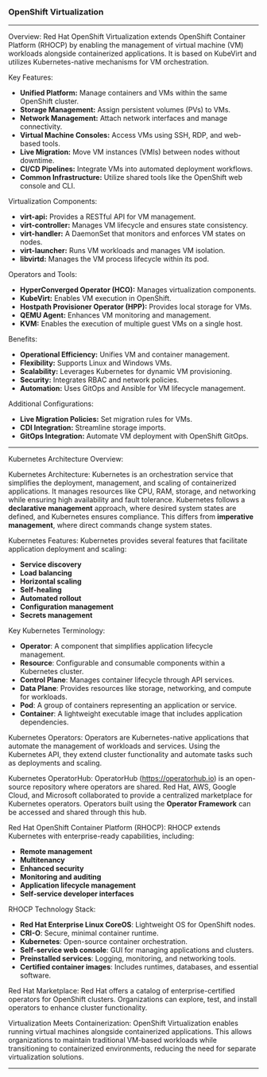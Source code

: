 ### OpenShift Virtualization

---
Overview: Red Hat OpenShift Virtualization extends OpenShift Container Platform (RHOCP) by enabling the management of virtual machine (VM) workloads alongside containerized applications. It is based on KubeVirt and utilizes Kubernetes-native mechanisms for VM orchestration.

Key Features:
- **Unified Platform:** Manage containers and VMs within the same OpenShift cluster.
- **Storage Management:** Assign persistent volumes (PVs) to VMs.
- **Network Management:** Attach network interfaces and manage connectivity.
- **Virtual Machine Consoles:** Access VMs using SSH, RDP, and web-based tools.
- **Live Migration:** Move VM instances (VMIs) between nodes without downtime.
- **CI/CD Pipelines:** Integrate VMs into automated deployment workflows.
- **Common Infrastructure:** Utilize shared tools like the OpenShift web console and CLI.

Virtualization Components:
- **virt-api:** Provides a RESTful API for VM management.
- **virt-controller:** Manages VM lifecycle and ensures state consistency.
- **virt-handler:** A DaemonSet that monitors and enforces VM states on nodes.
- **virt-launcher:** Runs VM workloads and manages VM isolation.
- **libvirtd:** Manages the VM process lifecycle within its pod.

Operators and Tools:
- **HyperConverged Operator (HCO):** Manages virtualization components.
- **KubeVirt:** Enables VM execution in OpenShift.
- **Hostpath Provisioner Operator (HPP):** Provides local storage for VMs.
- **QEMU Agent:** Enhances VM monitoring and management.
- **KVM:** Enables the execution of multiple guest VMs on a single host.

Benefits:
- **Operational Efficiency:** Unifies VM and container management.
- **Flexibility:** Supports Linux and Windows VMs.
- **Scalability:** Leverages Kubernetes for dynamic VM provisioning.
- **Security:** Integrates RBAC and network policies.
- **Automation:** Uses GitOps and Ansible for VM lifecycle management.

Additional Configurations:
- **Live Migration Policies:** Set migration rules for VMs.
- **CDI Integration:** Streamline storage imports.
- **GitOps Integration:** Automate VM deployment with OpenShift GitOps.
---
Kubernetes Architecture Overview:

Kubernetes Architecture: Kubernetes is an orchestration service that simplifies the deployment, management, and scaling of containerized applications. It manages resources like CPU, RAM, storage, and networking while ensuring high availability and fault tolerance. Kubernetes follows a **declarative management** approach, where desired system states are defined, and Kubernetes ensures compliance. This differs from **imperative management**, where direct commands change system states.

Kubernetes Features: Kubernetes provides several features that facilitate application deployment and scaling:
- **Service discovery**
- **Load balancing**
- **Horizontal scaling**
- **Self-healing**
- **Automated rollout**
- **Configuration management**
- **Secrets management**

Key Kubernetes Terminology:
- **Operator**: A component that simplifies application lifecycle management.
- **Resource**: Configurable and consumable components within a Kubernetes cluster.
- **Control Plane**: Manages container lifecycle through API services.
- **Data Plane**: Provides resources like storage, networking, and compute for workloads.
- **Pod**: A group of containers representing an application or service.
- **Container**: A lightweight executable image that includes application dependencies.

Kubernetes Operators: Operators are Kubernetes-native applications that automate the management of workloads and services. Using the Kubernetes API, they extend cluster functionality and automate tasks such as deployments and scaling.

Kubernetes OperatorHub: OperatorHub (https://operatorhub.io) is an open-source repository where operators are shared. Red Hat, AWS, Google Cloud, and Microsoft collaborated to provide a centralized marketplace for Kubernetes operators. Operators built using the **Operator Framework** can be accessed and shared through this hub.

Red Hat OpenShift Container Platform (RHOCP): RHOCP extends Kubernetes with enterprise-ready capabilities, including:
- **Remote management**
- **Multitenancy**
- **Enhanced security**
- **Monitoring and auditing**
- **Application lifecycle management**
- **Self-service developer interfaces**

RHOCP Technology Stack:
- **Red Hat Enterprise Linux CoreOS**: Lightweight OS for OpenShift nodes.
- **CRI-O**: Secure, minimal container runtime.
- **Kubernetes**: Open-source container orchestration.
- **Self-service web console**: GUI for managing applications and clusters.
- **Preinstalled services**: Logging, monitoring, and networking tools.
- **Certified container images**: Includes runtimes, databases, and essential software.

Red Hat Marketplace: Red Hat offers a catalog of enterprise-certified operators for OpenShift clusters. Organizations can explore, test, and install operators to enhance cluster functionality.

Virtualization Meets Containerization: OpenShift Virtualization enables running virtual machines alongside containerized applications. This allows organizations to maintain traditional VM-based workloads while transitioning to containerized environments, reducing the need for separate virtualization solutions.

---


